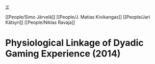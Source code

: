[🇿](zotero://select/library/items/N7G24FX6)

[[People/Simo Järvelä]] [[People/J. Matias Kivikangas]] [[People/Jari Kätsyri]] [[People/Niklas Ravaja]] 
# Physiological Linkage of Dyadic Gaming Experience (2014)

